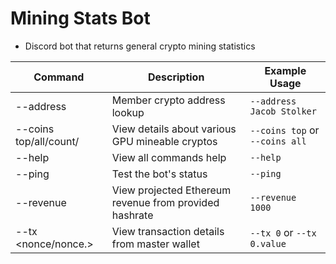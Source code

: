 # Mining Stats Bot
- Discord bot that returns general crypto mining statistics

| Command        | Description                                                          | Example Usage                  |
| -------------- | -------------------------------------------------------------------- | ------------------------------ |
| --address <member>           | Member crypto address lookup                           | `--address Jacob Stolker`      |
| --coins top/all/count/<name> | View details about various GPU mineable cryptos        | `--coins top` or `--coins all` |
| --help                       | View all commands help                                 | `--help`                       |
| --ping                       | Test the bot's status                                  | `--ping`                       |
| --revenue <megahash>         | View projected Ethereum revenue from provided hashrate | `--revenue 1000`               |
| --tx <nonce/nonce.<stat>>    | View transaction details from master wallet            | `--tx 0` or `--tx 0.value`     |
